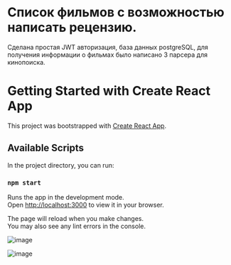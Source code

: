 # Список фильмов с возможностью написать рецензию.

Сделана простая JWT авторизация, база данных postgreSQL, для получения информации о фильмах было написано 3 парсера для кинопоиска.

# Getting Started with Create React App

This project was bootstrapped with [Create React App](https://github.com/facebook/create-react-app).

## Available Scripts

In the project directory, you can run:

### `npm start`

Runs the app in the development mode.\
Open [http://localhost:3000](http://localhost:3000) to view it in your browser.

The page will reload when you make changes.\
You may also see any lint errors in the console.

![image](https://user-images.githubusercontent.com/60050123/187044387-ab4d608e-ada6-4d4e-b130-94687ca3c86e.png)

![image](https://user-images.githubusercontent.com/60050123/187044377-4fff5e7d-475b-4ed0-b46e-b248814ff43b.png)
